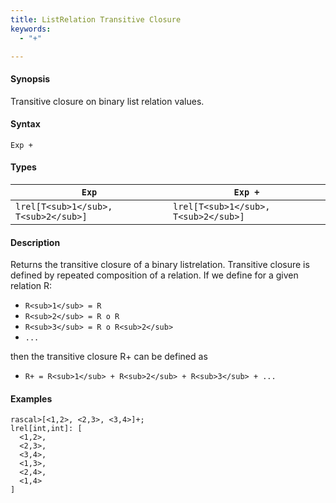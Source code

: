 ```yaml
---
title: ListRelation Transitive Closure
keywords:
  - "+"

---
```


#### Synopsis

Transitive closure on binary list relation values.

#### Syntax

`Exp +`

#### Types


|`Exp`               | `Exp +`            |
| --- | --- |
| `lrel[T<sub>1</sub>, T<sub>2</sub>]` | `lrel[T<sub>1</sub>, T<sub>2</sub>]`  |


#### Description

Returns the transitive closure of a binary listrelation.
Transitive closure is defined by repeated composition of a relation.
If we define for a given relation R:

*  `R<sub>1</sub> = R`
*  `R<sub>2</sub> = R o R`
*  `R<sub>3</sub> = R o R<sub>2</sub>`
*  `...`


then the transitive closure R+ can be defined as

*  `R+ = R<sub>1</sub> + R<sub>2</sub> + R<sub>3</sub> + ...`


#### Examples


```rascal-shell
rascal>[<1,2>, <2,3>, <3,4>]+;
lrel[int,int]: [
  <1,2>,
  <2,3>,
  <3,4>,
  <1,3>,
  <2,4>,
  <1,4>
]
```


